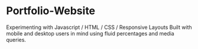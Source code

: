 # Portfolio-Website
Experimenting with Javascript / HTML / CSS / Responsive Layouts
Built with mobile and desktop users in mind using fluid percentages and media queries.
